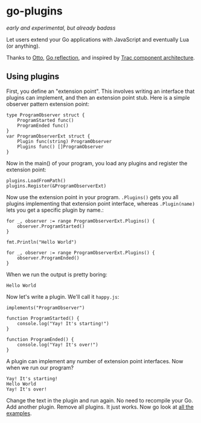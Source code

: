 # go-plugins

*early and experimental, but already badass*

Let users extend your Go applications with JavaScript and eventually Lua (or anything).

Thanks to [Otto](https://github.com/robertkrimen/otto), [Go reflection](http://golang.org/pkg/reflect/), and inspired by [Trac component architecture](http://trac.edgewall.org/wiki/TracDev/ComponentArchitecture).

## Using plugins

First, you define an "extension point". This involves writing an interface that plugins can implement, and then an extension point stub. Here is a simple observer pattern extension point:

	type ProgramObserver struct {
		ProgramStarted func()
		ProgramEnded func()
	}
	var ProgramObserverExt struct {
		Plugin func(string) ProgramObserver
		Plugins func() []ProgramObserver
	}

Now in the main() of your program, you load any plugins and register the extension point:

	plugins.LoadFromPath()
	plugins.Register(&ProgramObserverExt)

Now use the extension point in your program. `.Plugins()` gets you all plugins implementing that extension point interface, whereas `.Plugin(name)` lets you get a specific plugin by name.:

	for _, observer := range ProgramObserverExt.Plugins() {
		observer.ProgramStarted()
	}

	fmt.Println("Hello World")

	for _, observer := range ProgramObserverExt.Plugins() {
		observer.ProgramEnded()
	}

When we run the output is pretty boring:

	Hello World

Now let's write a plugin. We'll call it `happy.js`:

	implements("ProgramObserver")

	function ProgramStarted() {
		console.log("Yay! It's starting!")
	}

	function ProgramEnded() {
		console.log("Yay! It's over!")
	}

A plugin can implement any number of extension point interfaces. Now when we run our program? 

	Yay! It's starting!
	Hello World
	Yay! It's over!

Change the text in the plugin and run again. No need to recompile your Go. Add another plugin. Remove all plugins. It just works. Now go look at [all the examples](https://github.com/progrium/go-plugins/tree/master/examples).